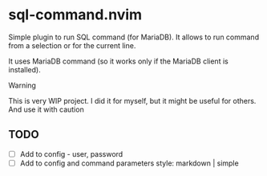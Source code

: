 # sql-command.nvim

Simple plugin to run SQL command (for MariaDB).
It allows to run command from a selection or for the current line.

It uses MariaDB command (so it works only if the MariaDB client is installed).

> [!WARNING]
> This is very WIP project. I did it for myself, but it might be useful for
> others. And use it with caution

## TODO

- [ ] Add to config - user, password
- [ ] Add to config and command parameters style: markdown | simple
